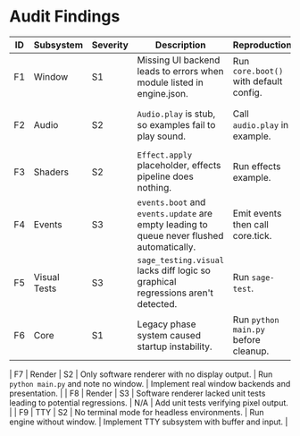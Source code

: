 # Audit Findings

| ID | Subsystem | Severity | Description | Reproduction | Recommendation |
|----|-----------|----------|-------------|--------------|----------------|
| F1 | Window    | S1       | Missing UI backend leads to errors when module listed in engine.json. | Run `core.boot()` with default config. | Remove `ui` from engine.json or implement module. |
| F2 | Audio     | S2       | `Audio.play` is stub, so examples fail to play sound. | Call `audio.play` in example. | Implement basic sound playback or mark as future work. |
| F3 | Shaders   | S2       | `Effect.apply` placeholder, effects pipeline does nothing. | Run effects example. | Provide CPU implementation or disable in docs. |
| F4 | Events    | S3       | `events.boot` and `events.update` are empty leading to queue never flushed automatically. | Emit events then call core.tick. | Implement these hooks or document manual flush. |
| F5 | Visual Tests | S3 | `sage_testing.visual` lacks diff logic so graphical regressions aren't detected. | Run `sage-test`. | Implement screenshot comparison using Pillow. |
| F6 | Core | S1 | Legacy phase system caused startup instability. | Run `python main.py` before cleanup. | Rebuilt minimal core with deterministic phase registry. |

| F7 | Render | S2 | Only software renderer with no display output. | Run `python main.py` and note no window. | Implement real window backends and presentation. |
| F8 | Render | S3 | Software renderer lacked unit tests leading to potential regressions. | N/A | Add unit tests verifying pixel output. |
| F9 | TTY | S2 | No terminal mode for headless environments. | Run engine without window. | Implement TTY subsystem with buffer and input. |
